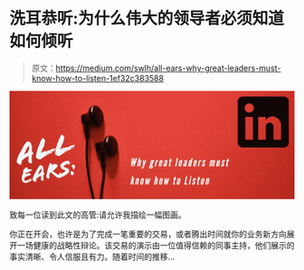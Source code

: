 # 洗耳恭听:为什么伟大的领导者必须知道如何倾听

> 原文：<https://medium.com/swlh/all-ears-why-great-leaders-must-know-how-to-listen-1ef32c383588>

![](img/c0306cb22135aa96ccac599cff2deee3.png)

致每一位读到此文的高管:请允许我描绘一幅图画。

你正在开会，也许是为了完成一笔重要的交易，或者腾出时间就你的业务新方向展开一场健康的战略性辩论。该交易的演示由一位值得信赖的同事主持，他们展示的事实清晰、令人信服且有力。随着时间的推移…